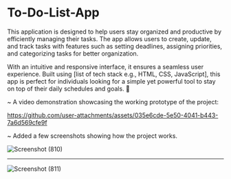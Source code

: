 # To-Do-List-App
This application is designed to help users stay organized and productive by efficiently managing their tasks. The app allows users to create, update, and track tasks with features such as setting deadlines, assigning priorities, and categorizing tasks for better organization.

With an intuitive and responsive interface, it ensures a seamless user experience. Built using [list of tech stack e.g., HTML, CSS, JavaScript], this app is perfect for individuals looking for a simple yet powerful tool to stay on top of their daily schedules and goals. 🚀

~ A video demonstration showcasing the working prototype of the project:

https://github.com/user-attachments/assets/035e6cde-5e50-4041-b443-7a6d569cfe9f 

~ Added a few screenshots showing how the project works.

![Screenshot (810)](https://github.com/user-attachments/assets/7f52ce9a-1420-4d44-9a47-9a04ae210109)

<hr>

![Screenshot (811)](https://github.com/user-attachments/assets/314e48ed-e0fb-4c9d-a8f5-87f28cd16e12)
